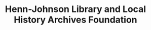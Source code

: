 ---
layout: repo
title: "Henn-Johnson Library and Local History Archives Foundation"
id: 24383
permalink: repos/24383/
---